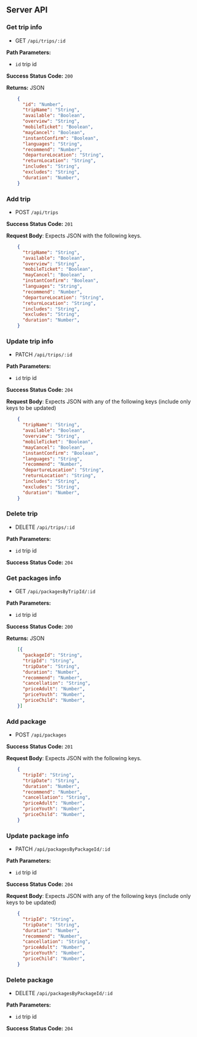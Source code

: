## Server API

### Get trip info
  * GET `/api/trips/:id`

**Path Parameters:**
  * `id` trip id

**Success Status Code:** `200`

**Returns:** JSON

```json
    {
      "id": "Number",
      "tripName": "String",
      "available": "Boolean",
      "overview": "String",
      "mobileTicket": "Boolean",
      "mayCancel": "Boolean",
      "instantConfirm": "Boolean",
      "languages": "String",
      "recommend": "Number",
      "departureLocation": "String",
      "returnLocation": "String",
      "includes": "String",
      "excludes": "String",
      "duration": "Number",
    }
```

### Add trip
  * POST `/api/trips`

**Success Status Code:** `201`

**Request Body**: Expects JSON with the following keys.

```json
    {
      "tripName": "String",
      "available": "Boolean",
      "overview": "String",
      "mobileTicket": "Boolean",
      "mayCancel": "Boolean",
      "instantConfirm": "Boolean",
      "languages": "String",
      "recommend": "Number",
      "departureLocation": "String",
      "returnLocation": "String",
      "includes": "String",
      "excludes": "String",
      "duration": "Number",
    }
```


### Update trip info
  * PATCH `/api/trips/:id`

**Path Parameters:**
  * `id` trip id

**Success Status Code:** `204`

**Request Body**: Expects JSON with any of the following keys (include only keys to be updated)

```json
    {
      "tripName": "String",
      "available": "Boolean",
      "overview": "String",
      "mobileTicket": "Boolean",
      "mayCancel": "Boolean",
      "instantConfirm": "Boolean",
      "languages": "String",
      "recommend": "Number",
      "departureLocation": "String",
      "returnLocation": "String",
      "includes": "String",
      "excludes": "String",
      "duration": "Number",
    }
```

### Delete trip
  * DELETE `/api/trips/:id`

**Path Parameters:**
  * `id` trip id

**Success Status Code:** `204`

### Get packages info
  * GET `/api/packagesByTripId/:id`

**Path Parameters:**
  * `id` trip id

**Success Status Code:** `200`

**Returns:** JSON

```json
    [{
      "packageId": "String",
      "tripId": "String",
      "tripDate": "String",
      "duration": "Number",
      "recommend": "Number",
      "cancellation": "String",
      "priceAdult": "Number",
      "priceYouth": "Number",
      "priceChild": "Number",
    }]
```

### Add package
  * POST `/api/packages`

**Success Status Code:** `201`

**Request Body**: Expects JSON with the following keys.

```json
    {
      "tripId": "String",
      "tripDate": "String",
      "duration": "Number",
      "recommend": "Number",
      "cancellation": "String",
      "priceAdult": "Number",
      "priceYouth": "Number",
      "priceChild": "Number",
    }
```


### Update package info
  * PATCH `/api/packagesByPackageId/:id`

**Path Parameters:**
  * `id` trip id

**Success Status Code:** `204`

**Request Body**: Expects JSON with any of the following keys (include only keys to be updated)

```json
    {
      "tripId": "String",
      "tripDate": "String",
      "duration": "Number",
      "recommend": "Number",
      "cancellation": "String",
      "priceAdult": "Number",
      "priceYouth": "Number",
      "priceChild": "Number",
    }
```

### Delete package
  * DELETE `/api/packagesByPackageId/:id`

**Path Parameters:**
  * `id` trip id

**Success Status Code:** `204`